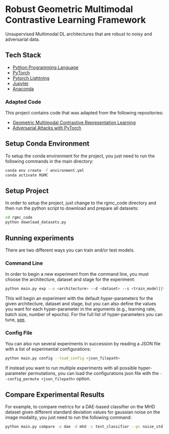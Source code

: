 # Robust Geometric Multimodal Contrastive Learning Framework
Unsupervised Multimodal DL architectures that are robust to noisy and adversarial data.

## Tech Stack
- [Python Programming Language](https://www.python.org/)
- [PyTorch](https://pytorch.org/)
- [Pytorch Lightning](https://lightning.ai/docs/pytorch/stable/)
- [Jupyter](https://jupyter.org/)
- [Anaconda](https://www.anaconda.com/)

### Adapted Code
This project contains code that was adapted from the following repositories:
- [Geometric Multimodal Contrastive Representation Learning](https://github.com/miguelsvasco/gmc)
- [Adversarial Attacks with PyTorch](https://github.com/Harry24k/adversarial-attacks-pytorch)

## Setup Conda Environment
To setup the conda environment for the project, you just need to run the following commands in the main directory:
```bash
conda env create -f environment.yml
conda activate RGMC
```

## Setup Project
In order to setup the project, just change to the rgmc_code directory and then run the python script to download and prepare all datasets:
```bash
cd rgmc_code
python download_datasets.py
```

## Running experiments
There are two different ways you can train and/or test models.

### Command Line 
In order to begin a new experiment from the command line, you must choose the architecture, dataset and stage for the experiment:
```bash
python main.py exp --a <architecture> --d <dataset> --s <train_model||train_classifier||test_model||test_classifier>
```
This will begin an experiment with the default hyper-parameters for the given architecture, dataset and stage, but you can also define the values you want for each hyper-parameter in the arguments (e.g., learning rate, batch size, number of epochs). For the full list of hyper-parameters you can tune, [see](https://github.com/MrIceHavoc/rgmc/blob/6d7f73afcb8e87e5dfcb289e43370c49ea07d29c/rgmc_code/utils/command_parser.py#L90).

### Config File
You can also run several experiments in succession by reading a JSON file with a list of experimental configurations:
```bash
python main.py config --load_config <json_filepath>
```
If instead you want to run multiple experiments with all possible hyper-parameter permutations, you can load the configurations json file with the `--config_permute <json_filepath>` option.

## Compare Experimental Results

For example, to compare metrics for a DAE-based classifier on the MHD dataset given different standard deviation values for gaussian noise on the image modality, you just need to run the following command:

```bash
python main.py compare -a dae -d mhd -s test_classifier --pc noise_std --pp target_modality
```
